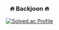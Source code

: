 <div align="center"> 

   ### 🔥 Backjoon 🔥 
   
   [![Solved.ac Profile](http://mazassumnida.wtf/api/v2/generate_badge?boj=dntmd2061)](https://solved.ac.dntmd2061)
</div>
